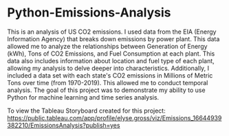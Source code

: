# Python-Emissions-Analysis
This is an analysis of US CO2 emissions. I used data from the EIA (Energy Information Agency) that breaks down emissions by power plant. This data allowed me to analyze the relationships between Generation of Energy (kWh), Tons of CO2 Emissions, and Fuel Consumption at each plant. This data also includes information about location and fuel type of each plant, allowing my analysis to delve deeper into characteristics. Additionally, I included a data set with each state's CO2 emissions in Millions of Metric Tons over time (from 1970-2019). This allowed me to conduct temporal analysis. The goal of this project was to demonstrate my ability to use Python for machine learning and time series analysis.

To view the Tableau Storyboard created for this project:
  https://public.tableau.com/app/profile/elyse.gross/viz/Emissions_16644939382210/EmissionsAnalysis?publish=yes
